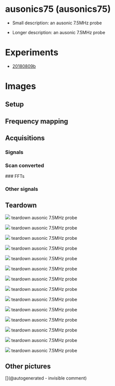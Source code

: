 # ausonics75 (ausonics75)

* Small description: an ausonic 7.5MHz probe

* Longer description: an ausonic 7.5MHz probe

# Experiments

* [20180809b](/include/experiments/auto/20180809b.md)


# Images

## Setup 

## Frequency mapping 

## Acquisitions 

### Signals 

### Scan converted 

### FFTs 

### Other signals 

## Teardown 

![](/include/images/ausonics75/P_20180809_192257.jpg)
teardown
ausonic 7.5MHz probe

![](/include/images/ausonics75/P_20180809_192216.jpg)
teardown
ausonic 7.5MHz probe

![](/include/images/ausonics75/P_20180809_192123.jpg)
teardown
ausonic 7.5MHz probe

![](/include/images/ausonics75/P_20180809_192050.jpg)
teardown
ausonic 7.5MHz probe

![](/include/images/ausonics75/P_20180809_191957.jpg)
teardown
ausonic 7.5MHz probe

![](/include/images/ausonics75/P_20180809_193235.jpg)
teardown
ausonic 7.5MHz probe

![](/include/images/ausonics75/P_20180809_191946.jpg)
teardown
ausonic 7.5MHz probe

![](/include/images/ausonics75/P_20180809_191926.jpg)
teardown
ausonic 7.5MHz probe

![](/include/images/ausonics75/P_20180809_191913.jpg)
teardown
ausonic 7.5MHz probe

![](/include/images/ausonics75/P_20180809_193102.jpg)
teardown
ausonic 7.5MHz probe

![](/include/images/ausonics75/P_20180809_192848.jpg)
teardown
ausonic 7.5MHz probe

![](/include/images/ausonics75/P_20180809_192920.jpg)
teardown
ausonic 7.5MHz probe

![](/include/images/ausonics75/P_20180809_192206.jpg)
teardown
ausonic 7.5MHz probe

![](/include/images/ausonics75/P_20180809_191919.jpg)
teardown
ausonic 7.5MHz probe

## Other pictures 





[](@autogenerated - invisible comment)
